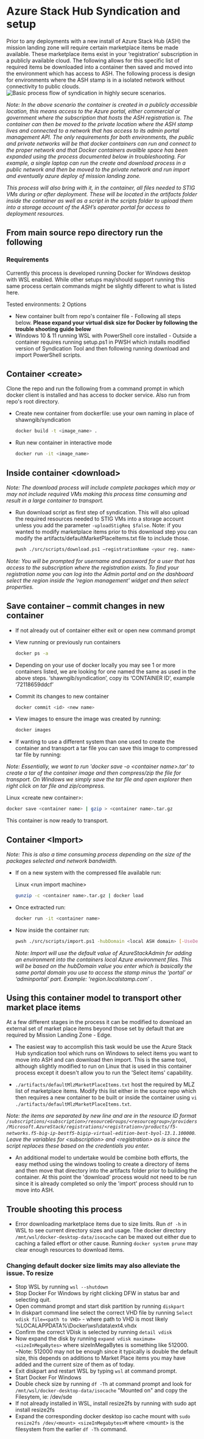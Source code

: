 # Azure Stack Hub Syndication and setup

Prior to any deployments with a new install of Azure Stack Hub (ASH) the mission landing zone will require certain marketplace items be made available. These marketplace items exist in your ‘registration’ subscription in a publicly available cloud.
The following allows for this specific list of required items be downloaded into a container then saved and moved into the environment which has access to ASH. The following process is design for environments where the ASH stamp is in a isolated network without connectivity to public clouds.
![Basic process flow of syndication in highly secure scenarios.](./images/workflow.png)

*Note: In the above scenario the container is created in a publicly accessible location, this means access to the Azure portal, either commercial or government where the subscription that hosts the ASH registration is. The container can then be moved to the private location where the ASH stamp lives and connected to a network that has access to its admin portal management API.
The only requirements for both environments, the public and private networks will be that docker containers can run and connect to the proper network and that Docker containers availble space has been expanded using the process documented below in troubleshooting.
For example, a single laptop can run the create and download process in a public network and then be moved to the private network and run import and eventually azure deploy of mission landing zone.*

*This process will also bring with it, in the container, all files needed to STIG VMs during or after deployment. These will be located in the artifacts folder inside the container as well as a script in the scripts folder to upload them into a storage account of the ASH’s operator portal for access to deployment resources.*

## From main source repo directory run the following

### Requirements

Currently this process is developed running Docker for Windows desktop with WSL enabled. While other setups may/should support running this same process certain commands might be slightly different to what is listed here.

Tested environments: 2 Options

- New container built from repo's container file - Following all steps below. **Please expand your virtual disk size for Docker by following the trouble shooting guide below**
- Windows 10 & 11 running WSL with PowerShell core installed - Outside a container requires running setup.ps1 in PWSH which installs modified version of Syndication Tool and then following running download and import PowerShell scripts.

## Container \<create\>

Clone the repo and run the following from a command prompt in which docker client is installed and has access to docker service. Also run from repo's root directory.

- Create new container from dockerfile: use your own naming in place of shawngib/syndication

  ```bash
  docker build -t <image_name> .
  ```

- Run new container in interactive mode

  ```bash
  docker run -it <image_name>
  ```

## Inside container \<download\>

*Note: The download process will include complete packages which may or may not include required VMs making this process time consuming and result in a large container to transport.*

- Run download script as first step of syndication. This will also upload the required resources needed to STIG VMs into a storage account unless you add the parameter `-uploadStigReq $false`. Note: if you wanted to modify marketplace items prior to this download step you can modify the artifacts/defaultMarketPlaceItems.txt file to include those.

  ```bash
  pwsh ./src/scripts/download.ps1 –registrationName <your reg. name> [-UseDeviceAuthentication] # example: CPEC-37173
  ```

*Note: You will be prompted for username and password for a user that has access to the subscription where the registration exists. To find your registration name you can log into the Admin portal and on the dashboard select the region inside the 'region management' widget and then select properties.*

## Save container – commit changes in new container

- If not already out of container either exit or open new command prompt
- View running or previously run containers

  ```bash
  docker ps -a
  ```

- Depending on your use of docker locally you may see 1 or more containers listed, we are looking for one named the same as used in the above steps. ‘shawngib/syndication’, copy its ‘CONTAINER ID’, example ‘72118659ddcf’
- Commit its changes to new container

  ```bash
  docker commit <id> <new name>
  ```

- View images to ensure the image was created by running:

  ```bash
  docker images
  ```

- If wanting to use a different system than one used to create the container and transport a tar file you can save this image to compressed tar file by running:

*Note: Essentially, we want to run 'docker save -o \<container name\>.tar' to create a tar of the container image and then compress/zip the file for transport. On Windows we simply save the tar file and open explorer then right click on tar file and zip/compress.*

  Linux \<create new container\>:

  ```bash
  docker save <container name> | gzip > <container name>.tar.gz
  ```

  This container is now ready to transport.

## Container \<Import\>

*Note: This is also a time consuming process depending on the size of the packages selected and network bandwidth.*

- If on a new system with the compressed file available run:

  Linux \<run import machine\>

  ```bash
  gunzip -c <container name>.tar.gz | docker load
  ```

- Once extracted run:

  ```bash
  docker run -it <container name>
  ```

- Now inside the container run:

  ```bash
  pwsh ./src/scripts/import.ps1 -hubDomain <local ASH domain> [-UseDeviceAuthentication]
  ```

  *Note: Import will use the default value of AzureStackAdmin for adding an environment into the containers local Azure environment files. This will be based on the hubDomain value you enter which is basically the same portal domain you use to access the stamp minus the ‘portal’ or ‘adminportal’ part. Example: ‘region.localstamp.com’* .

## Using this container model to transport other market place items

At a few different stages in the process it can be modified to download an external set of market place items beyond those set by default that are required by Mission Landing Zone - Edge.

- The easiest way to accomplish this task would be use the Azure Stack Hub syndication tool which runs on Windows to select items you want to move into ASH and can download then import. This is the same tool, although slightly modified to run on Linux that is used in this container process except it doesn't allow you to run the 'Select items' capability.

- `./artifacts/defaultMlzMarketPlaceItems.txt` host the required by MLZ list of marketplace items. Modify this list either in the source repo which then requires a new container to be built or inside the container using `vi ./artifacts/defaultMlzMarketPlaceItems.txt`.

*Note: the items are separated by new line and are in the resource ID format `/subscriptions/<subscription>/resourceGroups/<resourcegroup>/providers/Microsoft.AzureStack/registrations/<registration>/products/f5-networks.f5-big-ip-bestf5-bigip-virtual-edition-best-byol-13.1.100000`.
Leave the variables for \<subscription\> and \<registration\> as is since the script replaces these based on the credentials you enter.*

- An additional model to undertake would be combine both efforts, the easy method using the windows tooling to create a directory of items and then move that directory into the artifacts folder prior to building the container. At this point the 'download' process would not need to be run since it is already completed so only the 'import' process should run to move into ASH.

## Trouble shooting this process

- Error downloading marketplace items due to size limits.
Run `df -h` in WSL to see  current directory sizes and usage. The docker directory `/mnt/wsl/docker-desktop-data/isocache` can be maxed out either due to caching a failed effort or other cause. Running `docker system prune` may clear enough resources to download items.

### Changing default docker size limits may also alleviate the issue. To resize

- Stop WSL by running `wsl --shutdown`
- Stop Docker For Windows by right clicking DFW in status bar and selecting quit.
- Open command prompt and start disk partition by running `diskpart`
- In diskpart command line select the correct VHD file by running `Select vdisk file=<path to VHD>` - where path to VHD is most likely %LOCALAPPDATA%\Docker\wsl\data\ext4.vhdx
- Confirm the correct VDisk is selected by running `detail vdisk`
- Now expand the disk by running  `expand vdisk maximum=<sizeInMegaBytes>` where sizeInMegaBytes is something like 512000. ~Note: 512000 may not be enough since it typically is double the default size, this depends on additions to Market Place items you may have added and the current size of them as of today.
- Exit diskpart and restart WSL by typing `wsl` at command prompt.
- Start Docker For Windows
- Double check size by running `df -Th` at command prompt and look for `/mnt/wsl/docker-desktop-data/isocache` "Mounted on" and copy the Filesytem, ie: /dev/sde
- If not already installed in WSL, install resize2fs by running with sudo apt install resize2fs
- Expand the corresponding docker desktop iso cache mount with `sudo resize2fs /dev/<mount> <sizeInMegabytes>M` where \<mount\> is the filesystem from the earlier `df -Th` command.

